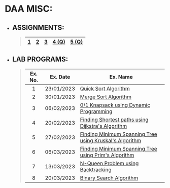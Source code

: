 # DAA MISC:

- ## ASSIGNMENTS:
  >|[1](./assignments/a1/assignment_1.md)|[2](./assignments/a2/assignment_2.md)|[3](./assignments/a3/assignment_3.md) |[4 (Q)](./assignments/a4/assignment_4.md)|[5 (Q)](./assignments/a5/assignment_5.md)|
  >|-|-|-|-|-|

- ## LAB PROGRAMS:
  > |Ex. No.|Ex. Date|Ex. Name|
  > |:-:|:-:|-|
  > |1|23/01/2023|[Quick Sort Algorithm](./lab_programs/e1.md#ex-1---quick-sort-algorithm)|
  > |2|30/01/2023|[Merge Sort Algorithm](./lab_programs/e2.md#ex-1---merge-sort-algorithm)|
  > |3|06/02/2023|[0/1 Knapsack using Dynamic Programming](./lab_programs/e3.md#ex-3---01-knapsack-using-dynamic-programming)|
  > |4|20/02/2023|[Finding Shortest paths using Dijkstra's Algorithm](./lab_programs/e4.md#ex-4---finding-shortest-paths-using-dijkstras-algorithm)|
  > |5|27/02/2023|[Finding Minimum Spanning Tree using Kruskal's Algorithm](./lab_programs/e5.md#ex-5---finding-minimum-spanning-tree-using-kruskals-algorithm)|
  > |6|06/03/2023|[Finding Minimum Spanning Tree using Prim's Algorithm](./lab_programs/e6.md#ex-6---finding-minimum-spanning-tree-using-primss-algorithm)|
  > |7|13/03/2023|[N-Queen Problem using Backtracking](./lab_programs/e7.md#ex-7---n-queen-problem-using-backtracking)|
  > |8|20/03/2023|[Binary Search Algorithm](./lab_programs/e8.md#ex-8---binary-search-algorithm)|

